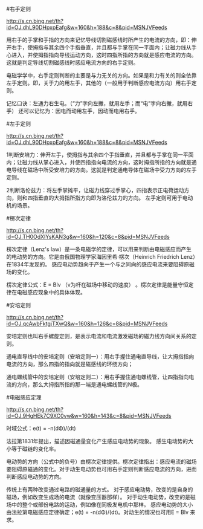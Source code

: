 
#右手定则

http://s.cn.bing.net/th?id=OJ.dhL90DHpxpEafg&w=160&h=188&c=8&pid=MSNJVFeeds

用右手的手掌和手指的方向来记忆导线切割磁感线时所产生的电流的方向，即：伸开右手，使拇指与其余四个手指垂直，并且都与手掌在同一平面内；让磁力线从手心进入，并使拇指指向导线运动方向，这时四指所指的方向就是感应电流的方向。这就是判定导线切割磁感线时感应电流方向的右手定则。

电磁学学中，右手定则判断的主要是与力无关的方向。如果是和力有关的则全依靠左手定则。即，关于力的用左手，其他的（一般用于判断感应电流方向）用右手定则。

记忆口诀：左通力右生电。（“力”字向左撇，就用左手；而“电”字向右撇，就用右手） 还可以记忆为：因电而动用左手，因动而电用右手。  

#左手定则

http://s.cn.bing.net/th?id=OJ.dhL90DHpxpEafg&w=160&h=188&c=8&pid=MSNJVFeeds

1判断安培力：伸开左手，使拇指与其余四个手指垂直，并且都与手掌在同一平面内；让磁力线从掌心进入，并使四指指向电流的方向，这时拇指所指的方向就是通电导线在磁场中所受安培力的方向。这就是判定通电导体在磁场中受力方向的左手定则。

2判断洛伦兹力：将左手掌摊平，让磁力线穿过手掌心，四指表示正电荷运动方向，则和四指垂直的大拇指所指方向即为洛伦兹力的方向。 左手定则可用于电动机的场景。

#楞次定律

http://s.cn.bing.net/th?id=OJ.TH0OdXIYsKAN3g&w=160&h=120&c=8&pid=MSNJVFeeds

楞次定律（Lenz's law）是一条电磁学的定律，可以用来判断由电磁感应而产生的电动势的方向。它是由俄国物理学家海因里希·楞次（Heinrich Friedrich Lenz）在1834年发现的。 感应电动势趋向于产生一个与之同向的感应电流来要阻碍原磁场的变化。 

楞次定律公式：E = Blv （v为杆在磁场中移动的速度） 。楞次定律是能量守恒定律在电磁感应现象中的具体体现。

#安培定则

http://s.cn.bing.net/th?id=OJ.qcAwbFktgjTXwQ&w=160&h=126&c=8&pid=MSNJVFeeds

安培定则也叫右手螺旋定则，是表示电流和电流激发磁场的磁力线方向间关系的定则。

通电直导线中的安培定则（安培定则一）：用右手握住通电直导线，让大拇指指向电流的方向，那么四指的指向就是磁感线的环绕方向；

通电螺线管中的安培定则（安培定则二）：用右手握住通电螺线管，让四指指向电流的方向，那么大拇指所指的那一端是通电螺线管的N极。

#电磁感应定理

http://s.cn.bing.net/th?id=OJ.9HgHEk7C9XC0vw&w=160&h=143&c=8&pid=MSNJVFeeds

时域公式：e(t) = -n(dΦ)/(dt)

法拉第1831年提出，描述因磁通量变化产生感应电动势的现象。 感生电动势的大小等于磁链的变化率。

电动势的方向（公式中的负号）由楞次定律提供。楞次定律指出：感应电流的磁场要阻碍原磁通的变化。对于动生电动势也可用右手定则判断感应电流的方向，进而判断感应电动势的方向。

传统上有两种改变通过电路的磁通量的方式。
对于感应电动势，改变的是自身的磁场，例如改变生成场的电流（就像变压器那样）。
对于动生电动势，改变的是磁场中的整个或部份电路的运动，例如像在同极发电机中那样。 感应电动势的大小由法拉第电磁感应定律确定；e(t) = -n(dΦ)/(dt)。对动生的情况也可用E = Blv 来求。

